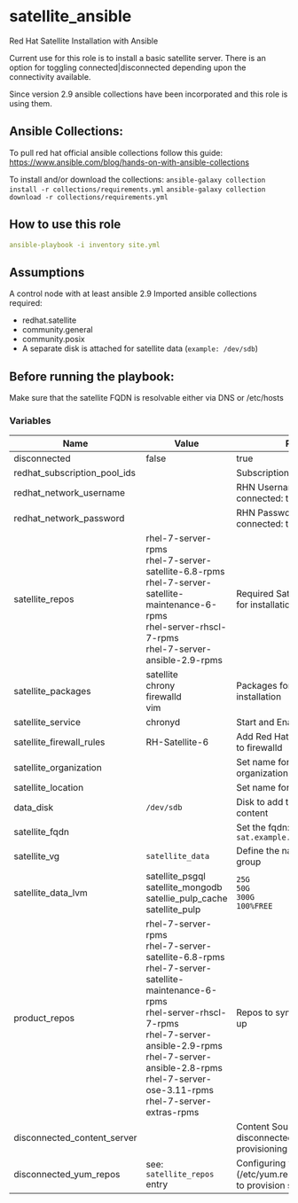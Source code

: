 # satellite_ansible
Red Hat Satellite Installation with Ansible

Current use for this role is to install a basic satellite server. There 
is an option for toggling connected|disconnected depending upon the connectivity
available. 

Since version 2.9 ansible collections have been incorporated and this role is using them.

## Ansible Collections:
To pull red hat official ansible collections follow this guide: https://www.ansible.com/blog/hands-on-with-ansible-collections

To install and/or download the collections:
`ansible-galaxy collection install -r collections/requirements.yml`
`ansible-galaxy collection download -r collections/requirements.yml`

## How to use this role
```yaml
ansible-playbook -i inventory site.yml
```

## Assumptions
A control node with at least ansible 2.9
Imported ansible collections required:
- redhat.satellite
- community.general
- community.posix
- A separate disk is attached for satellite data (`example: /dev/sdb`)

## Before running the playbook:
Make sure that the satellite FQDN is resolvable either via DNS or /etc/hosts

### Variables
| Name | Value | Purpose |
|------|-------|---------|
|disconnected | false | true|false |
|redhat_subscription_pool_ids | <empty> | Subscription pool id |
|redhat_network_username | <empty> | RHN Username - when connected: true |
|redhat_network_password | <empty> | RHN Password - when connected: true |
|satellite_repos | rhel-7-server-rpms<br />rhel-7-server-satellite-6.8-rpms<br />rhel-7-server-satellite-maintenance-6-rpms<br />rhel-server-rhscl-7-rpms<br />rhel-7-server-ansible-2.9-rpms | Required Satellite Repositories for installation|
|satellite_packages | satellite<br/>chrony<br/>firewalld<br/>vim<br/> | Packages for Satellite installation |
|satellite_service | chronyd | Start and Enable list of services |
|satellite_firewall_rules|RH-Satellite-6|Add Red Hat Satellite6 service to firewalld|
|satellite_organization| <empty>| Set name for the satellite organization |
|satellite_location| <empty> | Set name for satellite location |
|data_disk|`/dev/sdb`|Disk to add to LVM for Satellite content|
|satellite_fqdn|<empty>|Set the fqdn: ex: `sat.example.com`|
|satellite_vg|`satellite_data`|Define the name of the volume group|
|satellite_data_lvm|satellite_psgql<br/>satellite_mongodb<br/>satellie_pulp_cache<br/>satellite_pulp<br/>|`25G`<br/>`50G`<br/>`300G`<br/>`100%FREE`| LVM name and size|
|product_repos|rhel-7-server-rpms<br/>rhel-7-server-satellite-6.8-rpms<br/>rhel-7-server-satellite-maintenance-6-rpms<br/>rhel-server-rhscl-7-rpms<br/>rhel-7-server-ansible-2.9-rpms<br/>rhel-7-server-ansible-2.8-rpms<br/>rhel-7-server-ose-3.11-rpms<br/>rhel-7-server-extras-rpms|Repos to sync when satellite is up|
|disconnected_content_server| <empty> | Content Source on disconnected side for provisioning|
|disconnected_yum_repos|see: `satellite_repos` entry| Configuring yum repo (/etc/yum.repos.d/content.repo) to provision satellite|
